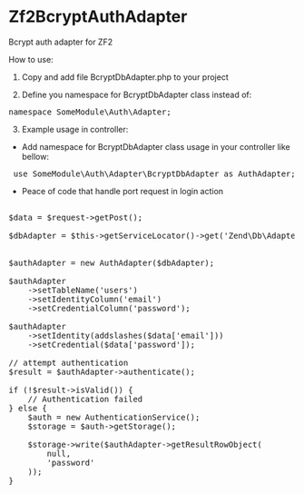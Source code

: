 Zf2BcryptAuthAdapter
====================

Bcrypt auth adapter for ZF2


How to use:

1. Copy and add file BcryptDbAdapter.php to your project

2. Define you namespace for BcryptDbAdapter class instead of:
<pre>namespace SomeModule\Auth\Adapter;</pre>

3. Example usage in controller:

- Add namespace for BcryptDbAdapter class usage in your controller like bellow:

<pre> use SomeModule\Auth\Adapter\BcryptDbAdapter as AuthAdapter; </pre>

- Peace of code that handle port request in login action

<pre>	
$data = $request->getPost();

$dbAdapter = $this->getServiceLocator()->get('Zend\Db\Adapter\Adapter');


$authAdapter = new AuthAdapter($dbAdapter);

$authAdapter
    ->setTableName('users')
    ->setIdentityColumn('email')
    ->setCredentialColumn('password');

$authAdapter
    ->setIdentity(addslashes($data['email']))
    ->setCredential($data['password']);

// attempt authentication
$result = $authAdapter->authenticate();

if (!$result->isValid()) {
    // Authentication failed
} else {
    $auth = new AuthenticationService();
    $storage = $auth->getStorage();

    $storage->write($authAdapter->getResultRowObject(
        null,
        'password'
    ));
}
</pre> 
